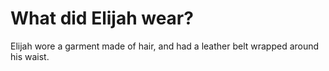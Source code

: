 # What did Elijah wear?

Elijah wore a garment made of hair, and had a leather belt wrapped around his waist.
